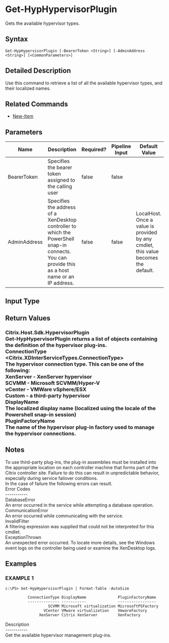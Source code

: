﻿# Get-HypHypervisorPlugin

   Gets the available hypervisor types.

## Syntax
```
Get-HypHypervisorPlugin [-BearerToken <String>] [-AdminAddress <String>] [<CommonParameters>]
```

## Detailed Description
   Use this command to retrieve a list of all the available hypervisor types, and their localized names.

## Related Commands
  * [New-Item](New-Item.html)
## Parameters

| Name   | Description | Required? | Pipeline Input | Default Value |
| --- | --- | --- | --- | --- |
| BearerToken | Specifies the bearer token assigned to the calling user | false | false |  |
| AdminAddress | Specifies the address of a XenDesktop controller to which the PowerShell snap-in connects.  You can provide this as a host name or an IP address. | false | false | LocalHost. Once a value is provided by any cmdlet, this value becomes the default. |

## Input Type
### 
   
## Return Values
### Citrix.Host.Sdk.HypervisorPlugin<br>   Get-HypHypervisorPlugin returns a list of objects containing the definition of the hypervisor plug-ins.<br>    ConnectionType <Citrix.XDInterServiceTypes.ConnectionType><br>        The hypervisor connection type.  This can be one of the following:<br>            XenServer - XenServer hypervisor<br>            SCVMM - Microsoft SCVMM/Hyper-V<br>            vCenter - VMWare vSphere/ESX<br>            Custom - a third-party hypervisor<br>    DisplayName <string><br>        The localized display name (localized using the locale of the Powershell snap-in session)<br>    PluginFactoryName <string><br>        The name of the hypervisor plug-in factory used to manage the hypervisor connections.
   ## Notes
   To use third-party plug-ins, the plug-in assemblies must be installed into the appropriate location on each controller machine that forms part of the Citrix controller site.  Failure to do this can result in unpredictable behavior, especially during service failover conditions.<br>    In the case of failure the following errors can result.<br>    Error Codes<br>    -----------<br>    DatabaseError<br>    An error occurred in the service while attempting a database operation.<br>    CommunicationError<br>    An error occurred while communicating with the service.<br>    InvalidFilter<br>    A filtering expression was supplied that could not be interpreted for this cmdlet.<br>    ExceptionThrown<br>    An unexpected error occurred.  To locate more details, see the Windows event logs on the controller being used or examine the XenDesktop logs.
## Examples

### EXAMPLE 1
```
c:\PS> Get-HypHypervisorPlugin | Format-Table -AutoSize

          ConnectionType DisplayName              PluginFactoryName
          -------------- -----------              -----------------
                   SCVMM Microsoft virtualization MicrosoftPSFactory
                 VCenter VMware virtualization    VmwareFactory
               XenServer Citrix XenServer         XenFactory
```
   Description<br>-----------<br>Get the available hypervisor management plug-ins.
